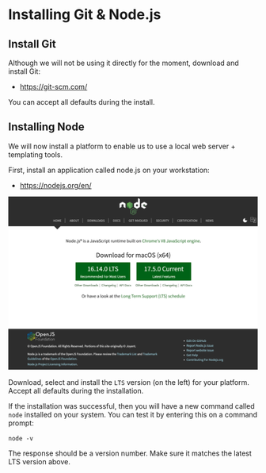 # Installing Git & Node.js

## Install Git

Although we will not be using it directly for the moment, download and install Git:

- <https://git-scm.com/>

You can accept all defaults during the install.

## Installing Node

We will now install a platform to enable us to use a local web server + templating tools.

First, install an application called node.js on your workstation:

- <https://nodejs.org/en/>

![](img/02x.png)

Download, select and install the `LTS` version (on the left) for your platform. Accept all defaults during the installation.

If the installation was successful, then you will have a new command called `node` installed on your system. You can test it by entering this on a command prompt:

```
node -v
```

The response should be a version number. Make sure it matches the latest LTS version above.

